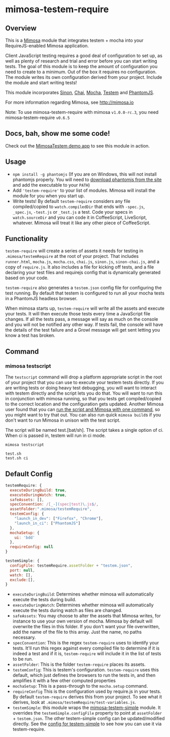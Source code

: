 mimosa-testem-require
===========

## Overview

This is a [Mimosa](http://mimosa.io) module that integrates testem + mocha into your RequireJS-enabled Mimosa application.

Client JavaScript testing requires a good deal of configuration to set up, as well as plenty of research and trial and error before you can start writing tests. The goal of this module is to keep the amount of configuration you need to create to a minimum.  Out of the box it requires no configuration. The module writes its own configuration derived from your project. Include the module and start writing tests!

This module incorporates [Sinon](http://sinonjs.org/), [Chai](http://chaijs.com/), [Mocha](http://mochajs.org/), [Testem](https://github.com/airportyh/testem) and [PhantomJS](http://phantomjs.org/).

For more information regarding Mimosa, see http://mimosa.io

Note: To use mimosa-testem-require with mimosa `v1.0.0-rc.3`, you need mimosa-testem-require `v0.6.5`

## Docs, bah, show me some code!

Check out the [MimosaTestem demo app](https://github.com/dbashford/MimosaTestem) to see this module in action.

## Usage

* `npm install -g phantomjs` (If you are on Windows, this will not install phantomjs properly. You will need to [download phantomjs from the site](http://phantomjs.org/download.html) and add the executable to your `PATH`)
* Add `'testem-require'` to your list of modules.  Mimosa will install the module for you when you start up.
* Write tests!  By default `testem-require` considers any file compiled/copied to `watch.compiledDir` that ends with `-spec.js`, `_spec.js`, `-test.js` or `_test.js` a test. Code your specs in `watch.sourceDir` and you can code it in CoffeeScript, LiveScript, whatever. Mimosa will treat it like any other piece of CoffeeScript.

## Functionality

`testem-require` will create a series of assets it needs for testing in `.mimosa/testemRequire` at the root of your project.  That includes `runner.html`, `mocha.js`, `mocha.css`, `chai.js`, `sinon.js`, `sinon-chai.js`, and a copy of `require.js`.  It also includes a file for kicking off tests, and a file declaring your test files and requirejs config that is dynamically generated based on your code.

`testem-require` also generates a `testem.json` config file for configuring the test running.  By default that testem is configured to run all your mocha tests in a PhantomJS headless browser.

When mimosa starts up, `testem-require` will write all the assets and execute your tests.  It will then execute those tests every time a JavaScript file changes.  If all the tests pass, a message will say as much on the console and you will not be notified any other way.  If tests fail,  the console will have the details of the test failure and a Growl message will get sent letting you know a test has broken.

## Command

### mimosa testscript

The `testscript` command will drop a platform appropriate script in the root of your project that you can use to execute your testem tests directly.  If you are writing tests or doing heavy test debugging, you will want to interact with testem directly and the script lets you do that. You will want to run this in conjunction with mimosa running, so that you tests get compiled/copied to the correct location and the configuration gets updated.  Another Mimosa user found that you can [run the script and Mimosa with one command](https://github.com/dbashford/mimosa-testem-require/issues/5#issuecomment-23616251), so you might want to try that out.  You can also run quick `mimosa build`s if you don't want to run Mimosa in unison with the test script.

The script will be named test.[bat/sh]. The script takes a single option of ci.  When ci is passed in, testem will run in ci mode.

```
mimosa testscript
```

```
test.sh
test.sh ci
```

## Default Config

```javascript
testemRequire: {
  executeDuringBuild: true,
  executeDuringWatch: true,
  safeAssets: [],
  specConvention: /[_-](spec|test)\.js$/,
  assetFolder:".mimosa/testemRequire",
  testemConfig: {
    "launch_in_dev": ["Firefox", "Chrome"],
    "launch_in_ci": ["PhantomJS"]
  },
  mochaSetup: {
    ui: 'bdd'
  },
  requireConfig: null
}

testemSimple: {
  configFile: testemRequire.assetFolder + "testem.json",
  port: null,
  watch: [],
  exclude:[],
}
```

* `executeDuringBuild`: Determines whether mimosa will automatically execute the tests during build.
* `executeDuringWatch`: Determines whether mimosa will automatically execute the tests during watch as files are changed.
* `safeAssets`: You may choose to alter the assets that Mimosa writes, for instance to use your own version of mocha.  Mimosa by default will overwrite the files in this folder.  If you don't want your file overwritten, add the name of the file to this array.  Just the name, no paths necessary.
* `specConvention`: This is the regex `testem-require` uses to identify your tests. It'll run this regex against every compiled file to determine if it is indeed a test and if it is, `testem-require` will include it in the list of tests to be run.
*  `assetFolder`: This is the folder `testem-require` places its assets.
*  `testemConfig`: This is testem's configuration.  `testem-require` uses this default, which just defines the browsers to run the tests in, and then amplifies it with a few other computed properties
*  `mochaSetup`: This is a pass-through to the `mocha.setup` command.
*  `requireConfig` This is the configuration used by require.js in your tests.  By default `testem-require` derives this from your project.  To see what it derives, look at `.mimosa/testemRequire/test-variables.js`.
* `testemSimple`: this module wraps the [mimosa-testem-simple](https://github.com/dbashford/mimosa-testem-simple) module. It overrides the `testemSimple.configFile` property to point at `assetFolder` + `testem.json`.  The other testem-simple config can be updated/modified directly. See the [config for testem-simple](https://github.com/dbashford/mimosa-testem-simple#default-config) to see how you can use it via testem-require.

